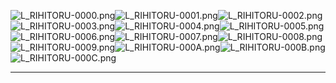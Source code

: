 ![L_RIHITORU-0000.png](https://raw.githubusercontent.com/Klokinator/FE-Repo/main/Portrait%20Repository/FE09%20Mugs%20(Path%20of%20Radiance)/FE9%20Vanilla%20Mugs%20(Ingame%20Rips)/Rihitoru/L_RIHITORU-0000.png "L_RIHITORU-0000.png")![L_RIHITORU-0001.png](https://raw.githubusercontent.com/Klokinator/FE-Repo/main/Portrait%20Repository/FE09%20Mugs%20(Path%20of%20Radiance)/FE9%20Vanilla%20Mugs%20(Ingame%20Rips)/Rihitoru/L_RIHITORU-0001.png "L_RIHITORU-0001.png")![L_RIHITORU-0002.png](https://raw.githubusercontent.com/Klokinator/FE-Repo/main/Portrait%20Repository/FE09%20Mugs%20(Path%20of%20Radiance)/FE9%20Vanilla%20Mugs%20(Ingame%20Rips)/Rihitoru/L_RIHITORU-0002.png "L_RIHITORU-0002.png")![L_RIHITORU-0003.png](https://raw.githubusercontent.com/Klokinator/FE-Repo/main/Portrait%20Repository/FE09%20Mugs%20(Path%20of%20Radiance)/FE9%20Vanilla%20Mugs%20(Ingame%20Rips)/Rihitoru/L_RIHITORU-0003.png "L_RIHITORU-0003.png")![L_RIHITORU-0004.png](https://raw.githubusercontent.com/Klokinator/FE-Repo/main/Portrait%20Repository/FE09%20Mugs%20(Path%20of%20Radiance)/FE9%20Vanilla%20Mugs%20(Ingame%20Rips)/Rihitoru/L_RIHITORU-0004.png "L_RIHITORU-0004.png")![L_RIHITORU-0005.png](https://raw.githubusercontent.com/Klokinator/FE-Repo/main/Portrait%20Repository/FE09%20Mugs%20(Path%20of%20Radiance)/FE9%20Vanilla%20Mugs%20(Ingame%20Rips)/Rihitoru/L_RIHITORU-0005.png "L_RIHITORU-0005.png")![L_RIHITORU-0006.png](https://raw.githubusercontent.com/Klokinator/FE-Repo/main/Portrait%20Repository/FE09%20Mugs%20(Path%20of%20Radiance)/FE9%20Vanilla%20Mugs%20(Ingame%20Rips)/Rihitoru/L_RIHITORU-0006.png "L_RIHITORU-0006.png")![L_RIHITORU-0007.png](https://raw.githubusercontent.com/Klokinator/FE-Repo/main/Portrait%20Repository/FE09%20Mugs%20(Path%20of%20Radiance)/FE9%20Vanilla%20Mugs%20(Ingame%20Rips)/Rihitoru/L_RIHITORU-0007.png "L_RIHITORU-0007.png")![L_RIHITORU-0008.png](https://raw.githubusercontent.com/Klokinator/FE-Repo/main/Portrait%20Repository/FE09%20Mugs%20(Path%20of%20Radiance)/FE9%20Vanilla%20Mugs%20(Ingame%20Rips)/Rihitoru/L_RIHITORU-0008.png "L_RIHITORU-0008.png")![L_RIHITORU-0009.png](https://raw.githubusercontent.com/Klokinator/FE-Repo/main/Portrait%20Repository/FE09%20Mugs%20(Path%20of%20Radiance)/FE9%20Vanilla%20Mugs%20(Ingame%20Rips)/Rihitoru/L_RIHITORU-0009.png "L_RIHITORU-0009.png")![L_RIHITORU-000A.png](https://raw.githubusercontent.com/Klokinator/FE-Repo/main/Portrait%20Repository/FE09%20Mugs%20(Path%20of%20Radiance)/FE9%20Vanilla%20Mugs%20(Ingame%20Rips)/Rihitoru/L_RIHITORU-000A.png "L_RIHITORU-000A.png")![L_RIHITORU-000B.png](https://raw.githubusercontent.com/Klokinator/FE-Repo/main/Portrait%20Repository/FE09%20Mugs%20(Path%20of%20Radiance)/FE9%20Vanilla%20Mugs%20(Ingame%20Rips)/Rihitoru/L_RIHITORU-000B.png "L_RIHITORU-000B.png")![L_RIHITORU-000C.png](https://raw.githubusercontent.com/Klokinator/FE-Repo/main/Portrait%20Repository/FE09%20Mugs%20(Path%20of%20Radiance)/FE9%20Vanilla%20Mugs%20(Ingame%20Rips)/Rihitoru/L_RIHITORU-000C.png "L_RIHITORU-000C.png")



----

